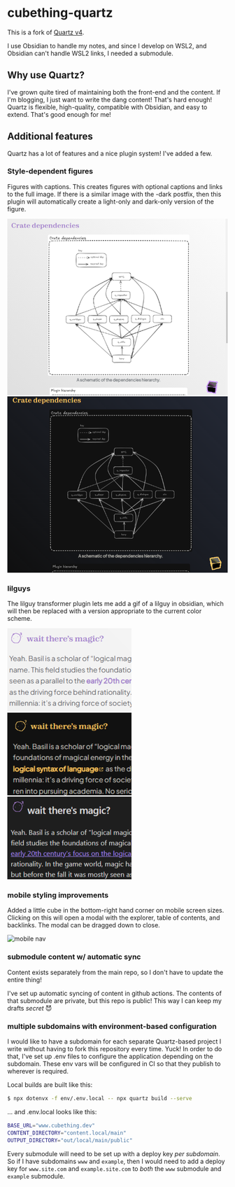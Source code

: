 # cubething-quartz

This is a fork of [Quartz v4](https://quartz.jzhao.xyz).

I use Obsidian to handle my notes, and since I develop on WSL2, and Obsidian can't handle WSL2 links, I needed a submodule.

## Why use Quartz?

I've grown quite tired of maintaining both the front-end and the content. If I'm blogging, I just want to write the dang content! That's hard enough! Quartz is flexible, high-quality, compatible with Obsidian, and easy to extend. That's good enough for me!

## Additional features

Quartz has a lot of features and a nice plugin system! I've added a few.

### Style-dependent figures

Figures with captions. This creates figures with optional captions and links to the full image. If there is a similar image with the -dark postfix, then this plugin will automatically create a light-only and dark-only version of the figure.

![style-dependent image (light mode)](./.readme/sdf.png)
![style-dependent image (dark mode)](./.readme/sdf-dark.png)

### lilguys

The lilguy transformer plugin lets me add a gif of a lilguy in obsidian, which will then be replaced with a version appropriate to the current color scheme.

![lilguy online (light mode)](./.readme/lilguy-online-light.png "lilguy online (light mode)")
![lilguy online (dark mode)](./.readme/lilguy-online.png "lilguy online (dark mode)")
![lilguy obsidian](./.readme/lilguy-obsidian.png "lilguy in obsidian")

### mobile styling improvements

Added a little cube in the bottom-right hand corner on mobile screen sizes. Clicking on this will open a modal with the explorer, table of contents, and backlinks. The modal can be dragged down to close.

![mobile nav](./.readme/mobile-nav.gif "mobile nav example")

### submodule content w/ automatic sync

Content exists separately from the main repo, so I don't have to update the entire thing!

I've set up automatic syncing of content in github actions. The contents of that submodule are private, but this repo is public! This way I can keep my drafts _secret_ 😈

### multiple subdomains with environment-based configuration

I would like to have a subdomain for each separate Quartz-based project I write without having to fork this repository every time. Yuck! In order to do that, I've set up .env files to configure the application depending on the subdomain. These env vars will be configured in CI so that they publish to wherever is required.

Local builds are built like this:

```sh
$ npx dotenvx -f env/.env.local -- npx quartz build --serve
```

... and .env.local looks like this:

```sh
BASE_URL="www.cubething.dev"
CONTENT_DIRECTORY="content.local/main"
OUTPUT_DIRECTORY="out/local/main/public"
```

Every submodule will need to be set up with a deploy key _per subdomain_. So if I have subdomains `www` and `example`, then I would need to add a deploy key for `www.site.com` and `example.site.com` to _both_ the `www` submodule and `example` submodule.
